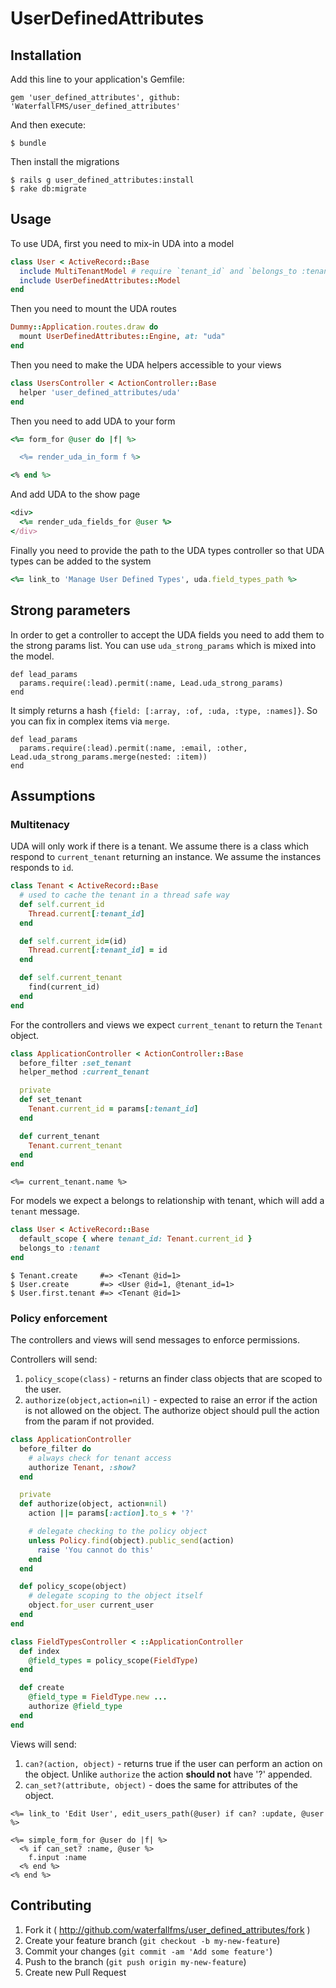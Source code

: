 # UserDefinedAttributes

## Installation

Add this line to your application's Gemfile:

    gem 'user_defined_attributes', github: 'WaterfallFMS/user_defined_attributes'

And then execute:

    $ bundle

Then install the migrations

    $ rails g user_defined_attributes:install
    $ rake db:migrate

## Usage

To use UDA, first you need to mix-in UDA into a model

```ruby
class User < ActiveRecord::Base
  include MultiTenantModel # require `tenant_id` and `belongs_to :tenant`
  include UserDefinedAttributes::Model
end
```

Then you need to mount the UDA routes

```ruby routes.rb
Dummy::Application.routes.draw do
  mount UserDefinedAttributes::Engine, at: "uda"
end
```

Then you need to make the UDA helpers accessible to your views

```ruby users_controller.rb
class UsersController < ActionController::Base
  helper 'user_defined_attributes/uda'
end
```

Then you need to add UDA to your form

```ruby users/_form.html.erb
<%= form_for @user do |f| %>

  <%= render_uda_in_form f %>

<% end %>
```

And add UDA to the show page

```ruby users/show.html.erb
<div>
  <%= render_uda_fields_for @user %>
</div>
```

Finally you need to provide the path to the UDA types controller so that UDA types can be added to the system

```ruby settings/index.html.erb
<%= link_to 'Manage User Defined Types', uda.field_types_path %>
```

## Strong parameters

In order to get a controller to accept the UDA fields you need to add them to the strong params list.  You can
use `uda_strong_params` which is mixed into the model.

```
def lead_params
  params.require(:lead).permit(:name, Lead.uda_strong_params)
end
```

It simply returns a hash `{field: [:array, :of, :uda, :type, :names]}`.  So you can fix in complex items via `merge`.

```
def lead_params
  params.require(:lead).permit(:name, :email, :other, Lead.uda_strong_params.merge(nested: :item))
end
```


## Assumptions

### Multitenacy

UDA will only work if there is a tenant.  We assume there is a class which respond to `current_tenant` returning an
 instance.  We assume the instances responds to `id`.

```ruby
class Tenant < ActiveRecord::Base
  # used to cache the tenant in a thread safe way
  def self.current_id
    Thread.current[:tenant_id]
  end

  def self.current_id=(id)
    Thread.current[:tenant_id] = id
  end

  def self.current_tenant
    find(current_id)
  end
end
```

For the controllers and views we expect `current_tenant` to return the `Tenant` object.

```ruby
class ApplicationController < ActionController::Base
  before_filter :set_tenant
  helper_method :current_tenant

  private
  def set_tenant
    Tenant.current_id = params[:tenant_id]
  end

  def current_tenant
    Tenant.current_tenant
  end
end
```

```erb users/show.html.erb
<%= current_tenant.name %>
```

For models we expect a belongs to relationship with tenant, which will add a `tenant` message.

```ruby user.rb
class User < ActiveRecord::Base
  default_scope { where tenant_id: Tenant.current_id }
  belongs_to :tenant
end
```

```irb
$ Tenant.create     #=> <Tenant @id=1>
$ User.create       #=> <User @id=1, @tenant_id=1>
$ User.first.tenant #=> <Tenant @id=1>
```

### Policy enforcement

The controllers and views will send messages to enforce permissions.

Controllers will send:

1. `policy_scope(class)` - returns an finder class objects that are scoped to the user.
1. `authorize(object,action=nil)` - expected to raise an error if the action is not allowed on the object.  The authorize object should pull the action from the param if not provided.

```ruby
class ApplicationController
  before_filter do
    # always check for tenant access
    authorize Tenant, :show?
  end

  private
  def authorize(object, action=nil)
    action ||= params[:action].to_s + '?'

    # delegate checking to the policy object
    unless Policy.find(object).public_send(action)
      raise 'You cannot do this'
    end
  end

  def policy_scope(object)
    # delegate scoping to the object itself
    object.for_user current_user
  end
end

class FieldTypesController < ::ApplicationController
  def index
    @field_types = policy_scope(FieldType)
  end

  def create
    @field_type = FieldType.new ...
    authorize @field_type
  end
end
```

Views will send:

1. `can?(action, object)` - returns true if the user can perform an action on the object.  Unlike `authorize` the action **should not** have '?' appended.
1. `can_set?(attribute, object)` - does the same for attributes of the object.

```erb
<%= link_to 'Edit User', edit_users_path(@user) if can? :update, @user %>

<%= simple_form_for @user do |f| %>
  <% if can_set? :name, @user %>
    f.input :name
  <% end %>
<% end %>
```

## Contributing

1. Fork it ( http://github.com/waterfallfms/user_defined_attributes/fork )
2. Create your feature branch (`git checkout -b my-new-feature`)
3. Commit your changes (`git commit -am 'Add some feature'`)
4. Push to the branch (`git push origin my-new-feature`)
5. Create new Pull Request
